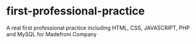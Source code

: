 # first-professional-practice
A real first professional practice including HTML, CSS, JAVASCRIPT, PHP and MySQL for Madefroni Company
